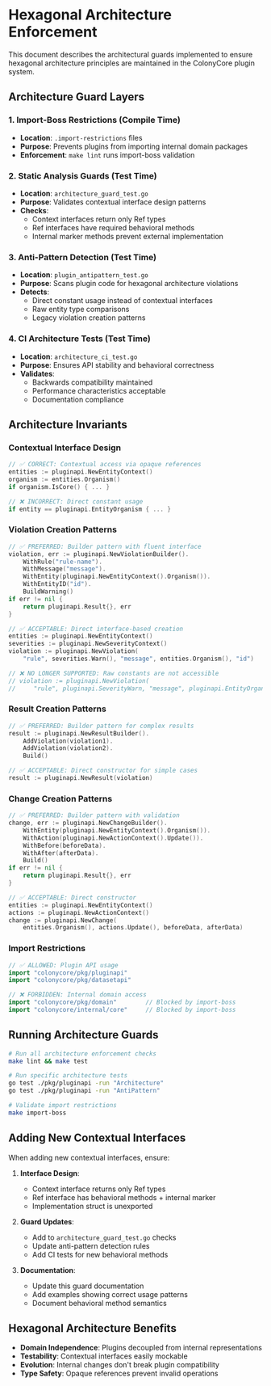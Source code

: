 # Hexagonal Architecture Enforcement

This document describes the architectural guards implemented to ensure hexagonal architecture principles are maintained in the ColonyCore plugin system.

## Architecture Guard Layers

### 1. Import-Boss Restrictions (Compile Time)
- **Location**: `.import-restrictions` files
- **Purpose**: Prevents plugins from importing internal domain packages
- **Enforcement**: `make lint` runs import-boss validation

### 2. Static Analysis Guards (Test Time)  
- **Location**: `architecture_guard_test.go`
- **Purpose**: Validates contextual interface design patterns
- **Checks**:
  - Context interfaces return only Ref types
  - Ref interfaces have required behavioral methods
  - Internal marker methods prevent external implementation

### 3. Anti-Pattern Detection (Test Time)
- **Location**: `plugin_antipattern_test.go`
- **Purpose**: Scans plugin code for hexagonal architecture violations
- **Detects**:
  - Direct constant usage instead of contextual interfaces
  - Raw entity type comparisons
  - Legacy violation creation patterns

### 4. CI Architecture Tests (Test Time)
- **Location**: `architecture_ci_test.go`
- **Purpose**: Ensures API stability and behavioral correctness
- **Validates**:
  - Backwards compatibility maintained
  - Performance characteristics acceptable
  - Documentation compliance

## Architecture Invariants

### Contextual Interface Design
```go
// ✅ CORRECT: Contextual access via opaque references
entities := pluginapi.NewEntityContext()
organism := entities.Organism()
if organism.IsCore() { ... }

// ❌ INCORRECT: Direct constant usage
if entity == pluginapi.EntityOrganism { ... }
```

### Violation Creation Patterns
```go
// ✅ PREFERRED: Builder pattern with fluent interface
violation, err := pluginapi.NewViolationBuilder().
    WithRule("rule-name").
    WithMessage("message").
    WithEntity(pluginapi.NewEntityContext().Organism()).
    WithEntityID("id").
    BuildWarning()
if err != nil {
    return pluginapi.Result{}, err
}

// ✅ ACCEPTABLE: Direct interface-based creation
entities := pluginapi.NewEntityContext()
severities := pluginapi.NewSeverityContext()
violation := pluginapi.NewViolation(
    "rule", severities.Warn(), "message", entities.Organism(), "id")

// ❌ NO LONGER SUPPORTED: Raw constants are not accessible
// violation := pluginapi.NewViolation(
//     "rule", pluginapi.SeverityWarn, "message", pluginapi.EntityOrganism, "id")
```

### Result Creation Patterns
```go
// ✅ PREFERRED: Builder pattern for complex results
result := pluginapi.NewResultBuilder().
    AddViolation(violation1).
    AddViolation(violation2).
    Build()

// ✅ ACCEPTABLE: Direct constructor for simple cases
result := pluginapi.NewResult(violation)
```

### Change Creation Patterns  
```go
// ✅ PREFERRED: Builder pattern with validation
change, err := pluginapi.NewChangeBuilder().
    WithEntity(pluginapi.NewEntityContext().Organism()).
    WithAction(pluginapi.NewActionContext().Update()).
    WithBefore(beforeData).
    WithAfter(afterData).
    Build()
if err != nil {
    return pluginapi.Result{}, err
}

// ✅ ACCEPTABLE: Direct constructor 
entities := pluginapi.NewEntityContext()
actions := pluginapi.NewActionContext()
change := pluginapi.NewChange(
    entities.Organism(), actions.Update(), beforeData, afterData)
```

### Import Restrictions
```go
// ✅ ALLOWED: Plugin API usage
import "colonycore/pkg/pluginapi"
import "colonycore/pkg/datasetapi"

// ❌ FORBIDDEN: Internal domain access
import "colonycore/pkg/domain"        // Blocked by import-boss
import "colonycore/internal/core"     // Blocked by import-boss
```

## Running Architecture Guards

```bash
# Run all architecture enforcement checks
make lint && make test

# Run specific architecture tests
go test ./pkg/pluginapi -run "Architecture"
go test ./pkg/pluginapi -run "AntiPattern" 

# Validate import restrictions
make import-boss
```

## Adding New Contextual Interfaces

When adding new contextual interfaces, ensure:

1. **Interface Design**:
   - Context interface returns only Ref types
   - Ref interface has behavioral methods + internal marker
   - Implementation struct is unexported

2. **Guard Updates**:
   - Add to `architecture_guard_test.go` checks
   - Update anti-pattern detection rules
   - Add CI tests for new behavioral methods

3. **Documentation**:
   - Update this guard documentation
   - Add examples showing correct usage patterns
   - Document behavioral method semantics

## Hexagonal Architecture Benefits

- **Domain Independence**: Plugins decoupled from internal representations
- **Testability**: Contextual interfaces easily mockable
- **Evolution**: Internal changes don't break plugin compatibility  
- **Type Safety**: Opaque references prevent invalid operations